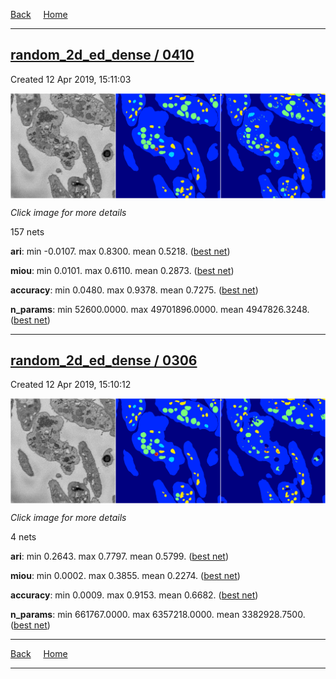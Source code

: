 
[Back](..)&nbsp;&nbsp;&nbsp;&nbsp;&nbsp;[Home](https://leapmanlab.github.io/snapshots)

---

<div class="summary"><a href="0410"><h2>random_2d_ed_dense / 0410</h2></a><p>Created 12 Apr 2019, 15:11:03
</p><a href="0410"><img src="0410/0/1/media/summary.png" align="center"></a><p><i>Click image for more details</i>
</p></div>

157 nets

**ari**: min -0.0107. max 0.8300. mean 0.5218.  ([best net](0410/0/1))

**miou**: min 0.0101. max 0.6110. mean 0.2873.  ([best net](0410/0/1))

**accuracy**: min 0.0480. max 0.9378. mean 0.7275.  ([best net](0410/0/0))

**n_params**: min 52600.0000. max 49701896.0000. mean 4947826.3248.  ([best net](0410/227/1))

---

<div class="summary"><a href="0306"><h2>random_2d_ed_dense / 0306</h2></a><p>Created 12 Apr 2019, 15:10:12
</p><a href="0306"><img src="0306/13/media/summary.png" align="center"></a><p><i>Click image for more details</i>
</p></div>

4 nets

**ari**: min 0.2643. max 0.7797. mean 0.5799.  ([best net](0306/13))

**miou**: min 0.0002. max 0.3855. mean 0.2274.  ([best net](0306/13))

**accuracy**: min 0.0009. max 0.9153. mean 0.6682.  ([best net](0306/13))

**n_params**: min 661767.0000. max 6357218.0000. mean 3382928.7500.  ([best net](0306/13))

---

[Back](..)&nbsp;&nbsp;&nbsp;&nbsp;&nbsp;[Home](https://leapmanlab.github.io/snapshots)

---
